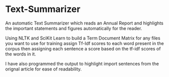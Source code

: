 # Text-Summarizer
An automatic Text Summarizer which reads an Annual Report and highlights the important statements and figures automatically for the reader.

Using NLTK and SciKit Learn
to build a Term Document Matrix for any files you want to use for training 
assign Tf-Idf scores to each word present in the corpus
then assigning each sentence a score based on the tf-idf scores of the words in it.

I have also programmed the output to highlight import sentences from the orignal article for ease of readability.
